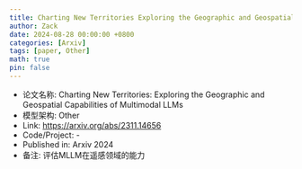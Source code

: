 ```yaml
---
title: Charting New Territories Exploring the Geographic and Geospatial Capabilities of Multimodal LLMs
author: Zack
date: 2024-08-28 00:00:00 +0800
categories: [Arxiv]
tags: [paper, Other]
math: true
pin: false
---
```

- 论文名称: Charting New Territories: Exploring the Geographic and Geospatial Capabilities of Multimodal LLMs
- 模型架构: Other
- Link: https://arxiv.org/abs/2311.14656
- Code/Project: -
- Published in: Arxiv 2024
- 备注: 评估MLLM在遥感领域的能力
